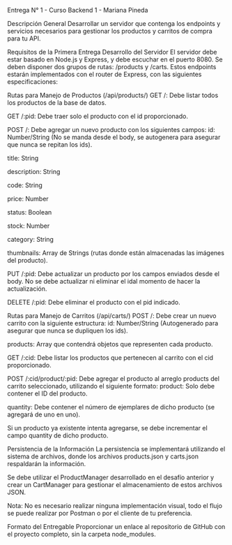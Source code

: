 Entrega N° 1 - Curso Backend 1 - Mariana Pineda

Descripción General
Desarrollar un servidor que contenga los endpoints y servicios necesarios para gestionar los productos y carritos de compra para tu API.

Requisitos de la Primera Entrega
Desarrollo del Servidor
El servidor debe estar basado en Node.js y Express, y debe escuchar en el puerto 8080. Se deben disponer dos grupos de rutas: /products y /carts. Estos endpoints estarán implementados con el router de Express, con las siguientes especificaciones:

Rutas para Manejo de Productos (/api/products/)
GET /:
Debe listar todos los productos de la base de datos.


GET /:pid:
Debe traer solo el producto con el id proporcionado.


POST /:
Debe agregar un nuevo producto con los siguientes campos:
id: Number/String (No se manda desde el body, se autogenera para asegurar que nunca se repitan los ids).

title: String

description: String

code: String

price: Number

status: Boolean

stock: Number

category: String

thumbnails: Array de Strings (rutas donde están almacenadas las imágenes del producto).



PUT /:pid:
Debe actualizar un producto por los campos enviados desde el body. No se debe actualizar ni eliminar el idal momento de hacer la actualización.


DELETE /:pid:
Debe eliminar el producto con el pid indicado.


Rutas para Manejo de Carritos (/api/carts/)
POST /:
Debe crear un nuevo carrito con la siguiente estructura:
id: Number/String (Autogenerado para asegurar que nunca se dupliquen los ids).

products: Array que contendrá objetos que representen cada producto.



GET /:cid:
Debe listar los productos que pertenecen al carrito con el cid proporcionado.


POST /:cid/product/:pid:
Debe agregar el producto al arreglo products del carrito seleccionado, utilizando el siguiente formato:
product: Solo debe contener el ID del producto.

quantity: Debe contener el número de ejemplares de dicho producto (se agregará de uno en uno).


Si un producto ya existente intenta agregarse, se debe incrementar el campo quantity de dicho producto.


Persistencia de la Información
La persistencia se implementará utilizando el sistema de archivos, donde los archivos products.json y carts.json respaldarán la información.

Se debe utilizar el ProductManager desarrollado en el desafío anterior y crear un CartManager para gestionar el almacenamiento de estos archivos JSON.

Nota: No es necesario realizar ninguna implementación visual, todo el flujo se puede realizar por Postman o por el cliente de tu preferencia.

Formato del Entregable
Proporcionar un enlace al repositorio de GitHub con el proyecto completo, sin la carpeta node_modules.